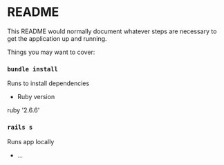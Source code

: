 # README

This README would normally document whatever steps are necessary to get the
application up and running.

Things you may want to cover:

### `bundle install`

Runs to install dependencies

* Ruby version

ruby '2.6.6'

### `rails s`

Runs app locally

* ...
